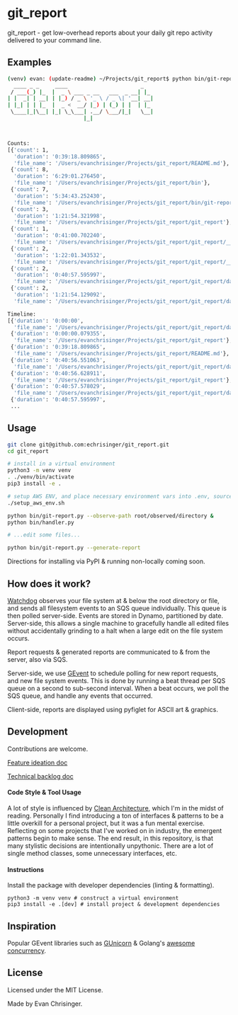 # git_report

git_report - get low-overhead reports about your daily git repo activity delivered to your command line.

## Examples

```bash
(venv) evan: (update-readme) ~/Projects/git_report$ python bin/git-report.py --request-report
  ____ _ _     ____                       _
 / ___(_) |_  |  _ \ ___ _ __   ___  _ __| |_
| |  _| | __| | |_) / _ \ '_ \ / _ \| '__| __|
| |_| | | |_  |  _ <  __/ |_) | (_) | |  | |_
 \____|_|\__| |_| \_\___| .__/ \___/|_|   \__|
                        |_|



Counts:
[{'count': 1,
  'duration': '0:39:18.809865',
  'file_name': '/Users/evanchrisinger/Projects/git_report/README.md'},
 {'count': 8,
  'duration': '6:29:01.276450',
  'file_name': '/Users/evanchrisinger/Projects/git_report/bin'},
 {'count': 7,
  'duration': '5:34:43.252430',
  'file_name': '/Users/evanchrisinger/Projects/git_report/bin/git-report.py'},
 {'count': 3,
  'duration': '1:21:54.321998',
  'file_name': '/Users/evanchrisinger/Projects/git_report/git_report'},
 {'count': 1,
  'duration': '0:41:00.702240',
  'file_name': '/Users/evanchrisinger/Projects/git_report/git_report/__pycache__'},
 {'count': 2,
  'duration': '1:22:01.343532',
  'file_name': '/Users/evanchrisinger/Projects/git_report/git_report/__pycache__/data_access.cpython-37.pyc'},
 {'count': 2,
  'duration': '0:40:57.595997',
  'file_name': '/Users/evanchrisinger/Projects/git_report/git_report/data_access.py'},
 {'count': 2,
  'duration': '1:21:54.129092',
  'file_name': '/Users/evanchrisinger/Projects/git_report/git_report/data_access.py.6adde4e63aab4ab04ae819b9e1d7f664.py'}]

Timeline:
[{'duration': '0:00:00',
  'file_name': '/Users/evanchrisinger/Projects/git_report/git_report/data_access.py'},
 {'duration': '0:00:00.079355',
  'file_name': '/Users/evanchrisinger/Projects/git_report/git_report'},
 {'duration': '0:39:18.809865',
  'file_name': '/Users/evanchrisinger/Projects/git_report/README.md'},
 {'duration': '0:40:56.551063',
  'file_name': '/Users/evanchrisinger/Projects/git_report/git_report/data_access.py.6adde4e63aab4ab04ae819b9e1d7f664.py'},
 {'duration': '0:40:56.628911',
  'file_name': '/Users/evanchrisinger/Projects/git_report/git_report'},
 {'duration': '0:40:57.578029',
  'file_name': '/Users/evanchrisinger/Projects/git_report/git_report/data_access.py.6adde4e63aab4ab04ae819b9e1d7f664.py'},
 {'duration': '0:40:57.595997',
 ...
```

## Usage

```bash
git clone git@github.com:echrisinger/git_report.git
cd git_report

# install in a virtual environment
python3 -m venv venv
. ./venv/bin/activate
pip3 install -e .

# setup AWS ENV, and place necessary environment vars into .env, source file
./setup_aws_env.sh

python bin/git-report.py --observe-path root/observed/directory &
python bin/handler.py

# ...edit some files...

python bin/git-report.py --generate-report
```

Directions for installing via PyPI & running non-locally coming soon.

## How does it work?

[Watchdog](https://github.com/gorakhargosh/watchdog) observes your file system at & below the root directory or file, and sends all filesystem events to an SQS queue individually. This queue is then polled server-side. Events are stored in Dynamo, partitioned by date. Server-side, this allows a single machine to gracefully handle all edited files without accidentally grinding to a halt when a large edit on the file system occurs.

Report requests & generated reports are communicated to & from the server, also via SQS.

Server-side, we use [GEvent](https://github.com/gevent/gevent) to schedule polling for new report requests, and new file system events. This is done by running a beat thread per SQS queue on a second to sub-second interval. When a beat occurs, we poll the SQS queue, and handle any events that occurred.

Client-side, reports are displayed using pyfiglet for ASCII art & graphics.

## Development

Contributions are welcome.

[Feature ideation doc](https://docs.google.com/document/d/1MgF9ue0OLyWcX8eFxcVfgZqpj2vQ8yj2gHU4CI-rPjc/edit?usp=sharing)

[Technical backlog doc](https://docs.google.com/document/d/1bQMwvc8blh39XJ30Up_9MDYFCPIzCJtQgj1QB06cCxE/edit?usp=sharing)

#### Code Style & Tool Usage


A lot of style is influenced by [Clean Architecture](https://www.amazon.com/gp/your-account/order-history/ref=ppx_yo_dt_b_search?opt=ab&search=architecture), which I'm in the midst of reading. Personally I find introducing a ton of interfaces & patterns to be a little overkill for a personal project, but it was a fun mental exercise. Reflecting on some projects that I've worked on in industry, the emergent patterns begin to make sense. The end result, in this repository, is that many stylistic decisions are intentionally unpythonic. There are a lot of single method classes, some unnecessary interfaces, etc.



#### Instructions

Install the package with developer dependencies (linting & formatting).
```
python3 -m venv venv # construct a virtual environment
pip3 install -e .[dev] # install project & development dependencies
```

## Inspiration

Popular GEvent libraries such as [GUnicorn]() & Golang's [awesome concurrency](https://tour.golang.org/concurrency/5).


## License

Licensed under the MIT License.

Made by Evan Chrisinger.
